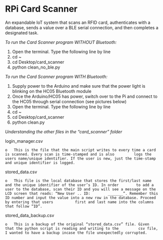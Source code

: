 # RPi Card Scanner
An expandable IoT system that scans an RFID card, authenticates with a database, sends a value over a BLE serial connection, and then completes a designated task.

*To run the Card Scanner program WITHOUT Bluetooth:*

1.	Open the terminal. Type the following line by line
2.	cd ~
3.	cd Desktop/card_scanner
4.	python clean_no_ble.py


*To run the Card Scanner program WITH Bluetooth:*

1.	Supply power to the Arduino and make sure that the power light is blinking on the HC05 Bluetooth module
2.	Once the Arduino/HC05 has power, switch over to the Pi and connect to the HC05 through serial connection (see pictures below)
3.	Open the terminal. Type the following line by line
4.	cd ~
5.	cd Desktop/card_scanner
6.	python clean.py

*Understanding the other files in the “card_scanner” folder*

login_manager.csv

    o	This is the file that the main script writes to every time a card is scanned. Every scan is time-stamped and is also         logs the users name/unique identifier. If the user is new, just the time-stamp and unique identifier is logged.
stored_data.csv

    o	This file is the local database that stores the first/last name and the unique identifier of the user’s ID. In order        to add a user to the database, scan their ID and you will see a message on the LCD screen that reads: “New User .. ID:        _______”. Remember this ID number and input the value into a new row in the database. Proceed by entering that users          first and last name into the columns that follow “ID”.
stored_data_backup.csv

    o	This is a backup of the original “stored_data.csv” file. Given that the python script is reading and writing to the         csv file, I wanted to have a backup incase the file unexpectedly corrupted.
